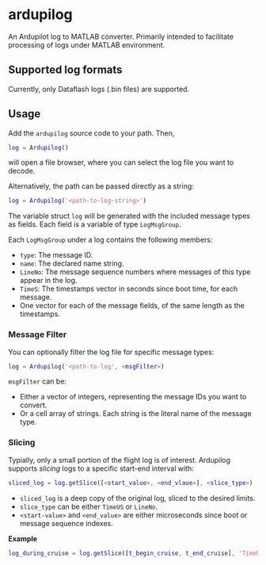 # ardupilog
An Ardupilot log to MATLAB converter. Primarily intended to facilitate processing of logs under MATLAB environment.

## Supported log formats
Currently, only Dataflash logs (.bin files) are supported.

## Usage
Add the `ardupilog` source code to your path.
Then,
```matlab
log = Ardupilog()
```
will open a file browser, where you can select the log file you want to decode.

Alternatively, the path can be passed directly as a string:
```matlab
log = Ardupilog('<path-to-log-string>')
```

The variable struct `log` will be generated with the included message types as fields.
Each field is a variable of type `LogMsgGroup`.

Each `LogMsgGroup` under a log contains the following members:
* `type`: The message ID.
* `name`: The declared name string.
* `LineNo`: The message sequence numbers where messages of this type appear in the log.
* `TimeS`: The timestamps vector in seconds since boot time, for each message.
* One vector for each of the message fields, of the same length as the timestamps.

### Message Filter
You can optionally filter the log file for specific message types:
```matlab
log = Ardupilog('<path-to-log', <msgFilter>)
```

`msgFilter` can be:
* Either a vector of integers, representing the message IDs you want to convert.
* Or a cell array of strings. Each string is the literal name of the message type.

### Slicing
Typially, only a small portion of the flight log is of interest. Ardupilog supports *slicing* logs to a specific start-end interval with:
```matlab
sliced_log = log.getSlice([<start_value>, <end_vlaue>], <slice_type>)
```
* `sliced_log` is a deep copy of the original log, sliced to the desired limits.
* `slice_type` can be either `TimeUS` or `LineNo`.
* `<start-value>` and `<end_value>` are either microseconds since boot or message sequence indexes.

**Example**
```matlab
log_during_cruise = log.getSlice([t_begin_cruise, t_end_cruise], 'TimeUS')
```